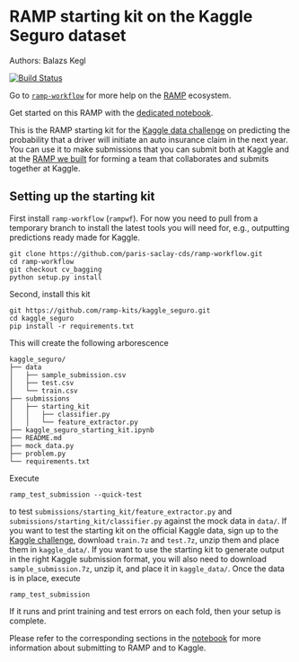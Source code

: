 # RAMP starting kit on the Kaggle Seguro dataset

Authors: Balazs Kegl

[![Build Status](https://travis-ci.org/ramp-kits/kaggle_seguro.svg?branch=master)](https://travis-ci.org/ramp-kits/kaggle_seguro)

Go to [`ramp-workflow`](https://github.com/paris-saclay-cds/ramp-workflow/wiki) for more help on the [RAMP](http:www.ramp.studio) ecosystem.

Get started on this RAMP with the [dedicated notebook](kaggle_seguro_starting_kit.ipynb).

This is the RAMP starting kit for the [Kaggle data challenge](https://www.kaggle.com/c/porto-seguro-safe-driver-prediction) on predicting the probability that a driver will initiate an auto insurance claim in the next year. You can use it to make submissions that you can submit both at Kaggle and at the [RAMP we built](http://www.ramp.studio/problems/kaggle_seguro) for forming a team that collaborates and submits together at Kaggle.

## Setting up the starting kit

First install `ramp-workflow` (`rampwf`). For now you need to pull from a temporary branch to install the latest tools you will need for, e.g., outputting predictions ready made for Kaggle. 
```
git clone https://github.com/paris-saclay-cds/ramp-workflow.git
cd ramp-workflow
git checkout cv_bagging
python setup.py install
```
Second, install this kit
```
git https://github.com/ramp-kits/kaggle_seguro.git
cd kaggle_seguro
pip install -r requirements.txt
```
This will create the following arborescence
```
kaggle_seguro/
├── data
│   ├── sample_submission.csv
│   ├── test.csv
│   └── train.csv
├── submissions
│   ├── starting_kit
│   │   ├── classifier.py
│   │   └── feature_extractor.py
├── kaggle_seguro_starting_kit.ipynb
├── README.md
├── mock_data.py
├── problem.py
└── requirements.txt
```
Execute
```
ramp_test_submission --quick-test
```
to test `submissions/starting_kit/feature_extractor.py` and `submissions/starting_kit/classifier.py` against the mock data in `data/`. If you want to test the starting kit on the official Kaggle data, sign up to the [Kaggle challenge](https://www.kaggle.com/c/porto-seguro-safe-driver-prediction), download `train.7z` and `test.7z`, unzip them and place them in `kaggle_data/`. If you want to use the starting kit to generate output in the right Kaggle submission format, you will also need to download `sample_submission.7z`, unzip it, and place it in `kaggle_data/`. Once the data is in place, execute
```
ramp_test_submission
```
If it runs and print training and test errors on each fold, then your setup is complete.

Please refer to the corresponding sections in the [notebook](kaggle_seguro_starting_kit.ipynb) for more information about submitting to RAMP and to Kaggle.

